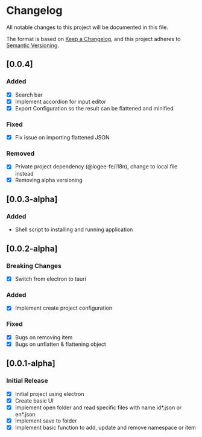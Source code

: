 # Changelog
All notable changes to this project will be documented in this file.

The format is based on [Keep a Changelog](https://keepachangelog.com/en/1.0.0/),
and this project adheres to [Semantic Versioning](https://semver.org/spec/v2.0.0.html).

## [0.0.4]
### Added
- [x] Search bar
- [x] Implement accordion for input editor
- [x] Export Configuration so the result can be flattened and minified
### Fixed
- [x] Fix issue on importing flattened JSON
### Removed
- [x] Private project dependency (@logee-fe/i18n), change to local file instead
- [x] Removing alpha versioning
## [0.0.3-alpha]
### Added
- Shell script to installing and running application
## [0.0.2-alpha]
### Breaking Changes
- [x] Switch from electron to tauri
### Added
- [x] Implement create project configuration
### Fixed
- [x] Bugs on removing item
- [x] Bugs on unflatten & flattening object

## [0.0.1-alpha] 
### Initial Release
- [x] Initial project using electron
- [x] Create basic UI
- [x] Implement open folder and read specific files with name id*.json or en*.json
- [x] Implement save to folder
- [x] Implement basic function to add, update and remove namespace or item